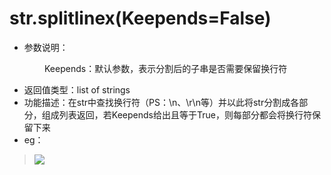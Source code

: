 # str.splitlinex(Keepends=False)

- 参数说明：

&emsp;&emsp;&emsp;&emsp;Keepends：默认参数，表示分割后的子串是否需要保留换行符


- 返回值类型：list of strings
- 功能描述：在str中查找换行符（PS：\n、\r\n等）并以此将str分割成各部分，组成列表返回，若Keepends给出且等于True，则每部分都会将换行符保留下来
- eg：


>![](http://ww2.sinaimg.cn/mw690/70cc3cccgw1erj4ai4xghj20eh07pq39.jpg)
